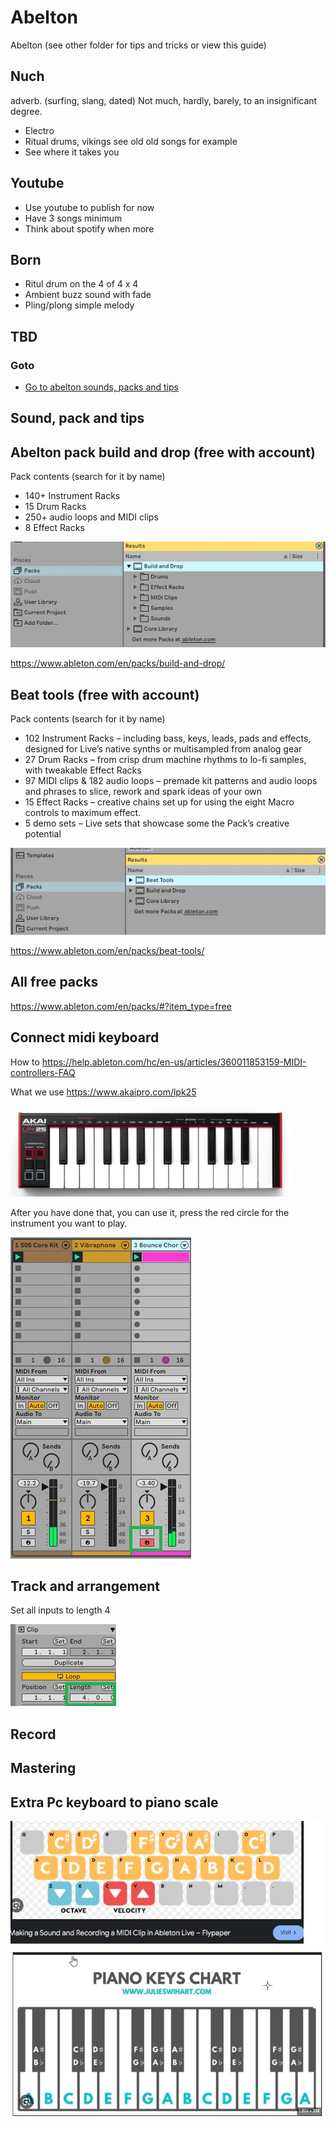# Abelton

Abelton (see other folder for tips and tricks or view this guide)

## Nuch

adverb. (surfing, slang, dated) Not much, hardly, barely, to an insignificant degree.

* Electro
* Ritual drums, vikings see old old songs for example
* See where it takes you

## Youtube

* Use youtube to publish for now
* Have 3 songs minimum
* Think about spotify when more

## Born

* Ritul drum on the 4 of 4 x 4
* Ambient buzz sound with fade
* Pling/plong simple melody

## TBD

### Goto

- [Go to abelton sounds, packs and tips](#sound-pack-tips)

## Sound, pack and tips

## Abelton pack build and drop (free with account)

Pack contents (search for it by name)

* 140+ Instrument Racks
* 15 Drum Racks
* 250+ audio loops and MIDI clips
* 8 Effect Racks

![Build and drop](https://github.com/spawnmarvel/quickguides/blob/main/abelton/101_images_ableton/build_drop.jpg)

https://www.ableton.com/en/packs/build-and-drop/

## Beat tools (free with account)

Pack contents (search for it by name)

* 102 Instrument Racks – including bass, keys, leads, pads and effects, designed for Live’s native synths or multisampled from analog gear
* 27 Drum Racks – from crisp drum machine rhythms to lo-fi samples, with tweakable Effect Racks 
* 97 MIDI clips & 182 audio loops – premade kit patterns and audio loops and phrases to slice, rework and spark ideas of your own
* 15 Effect Racks – creative chains set up for using the eight Macro controls to maximum effect. 
* 5 demo sets – Live sets that showcase some the Pack’s creative potential

![beat tools](https://github.com/spawnmarvel/quickguides/blob/main/abelton/101_images_ableton/beat_tools.jpg)

https://www.ableton.com/en/packs/beat-tools/

##  All free packs

https://www.ableton.com/en/packs/#?item_type=free


## Connect midi keyboard

How to https://help.ableton.com/hc/en-us/articles/360011853159-MIDI-controllers-FAQ

What we use https://www.akaipro.com/lpk25

![Akai](https://github.com/spawnmarvel/quickguides/blob/main/abelton/101_images_ableton/akai.jpg)


After you have done that, you can use it, press the red circle for the instrument you want to play.

![select_midi_keyboard](https://github.com/spawnmarvel/quickguides/blob/main/abelton/101_images_ableton/select_midi_keyboard.jpg)

## Track and arrangement

Set all inputs to length 4

![length](https://github.com/spawnmarvel/quickguides/blob/main/abelton/101_images_ableton/length.jpg)

## Record

## Mastering

## Extra Pc keyboard to piano scale

![pc keys to piano](https://github.com/spawnmarvel/quickguides/blob/main/abelton/101_images_ableton/101_pc_keyboard.jpg)




